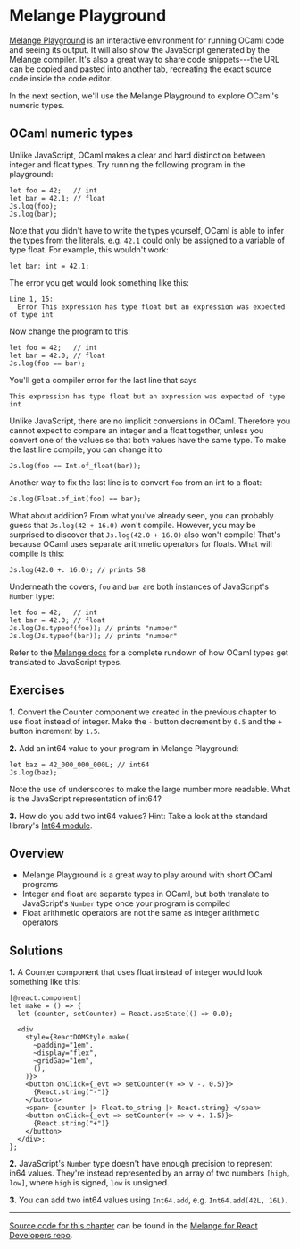 # Melange Playground

[Melange Playground](https://melange.re/v2.0.0/playground/) is an interactive
environment for running OCaml code and seeing its output. It will also show the
JavaScript generated by the Melange compiler. It's also a great way to share
code snippets---the URL can be copied and pasted into another tab, recreating
the exact source code inside the code editor.

In the next section, we'll use the Melange Playground to explore OCaml's numeric
types.

## OCaml numeric types

Unlike JavaScript, OCaml makes a clear and hard distinction between integer and
float types. Try running the following program in the playground:

```reason
let foo = 42;   // int
let bar = 42.1; // float
Js.log(foo);
Js.log(bar);
```

Note that you didn't have to write the types yourself, OCaml is able to infer
the types from the literals, e.g. `42.1` could only be assigned to a variable of
type float. For example, this wouldn't work:

```reason
let bar: int = 42.1;
```

The error you get would look something like this:

```
Line 1, 15:
  Error This expression has type float but an expression was expected of type int
```

Now change the program to this:

```reason
let foo = 42;   // int
let bar = 42.0; // float
Js.log(foo == bar);
```

You'll get a compiler error for the last line that says

```
This expression has type float but an expression was expected of type int
```

Unlike JavaScript, there are no implicit conversions in OCaml. Therefore you
cannot expect to compare an integer and a float together, unless you convert one
of the values so that both values have the same type. To make the last line
compile, you can change it to

<!--#prelude#
let foo = 42;
let bar = 42.0;
-->
```reason
Js.log(foo == Int.of_float(bar));
```

Another way to fix the last line is to convert `foo` from an int to a float:

<!--#prelude#
let foo = 42;
let bar = 42.0;
-->
```reason
Js.log(Float.of_int(foo) == bar);
```

What about addition? From what you've already seen, you can probably guess that
`Js.log(42 + 16.0)` won't compile. However, you may be surprised to discover
that `Js.log(42.0 + 16.0)` also won't compile! That's because OCaml uses
separate arithmetic operators for floats. What will compile is this:

```reason
Js.log(42.0 +. 16.0); // prints 58
```

Underneath the covers, `foo` and `bar` are both instances of JavaScript's
`Number` type:

```reason
let foo = 42;   // int
let bar = 42.0; // float
Js.log(Js.typeof(foo)); // prints "number"
Js.log(Js.typeof(bar)); // prints "number"
```

Refer to the [Melange docs](../communicate-with-javascript.md#data-types-and-runtime-representation)
for a complete rundown of how OCaml types get translated to JavaScript types.

## Exercises

<b>1.</b> Convert the Counter component we created in the previous chapter to
use float instead of integer. Make the `-` button decrement by `0.5` and the `+`
button increment by `1.5`.

<b>2.</b> Add an int64 value to your program in Melange Playground:

```reason
let baz = 42_000_000_000L; // int64
Js.log(baz);
```

Note the use of underscores to make the large number more readable. What is the
JavaScript representation of int64?

<b>3.</b> How do you add two int64 values? Hint: Take a look at the standard
library's
[Int64 module](https://melange.re/v2.0.0/api/re/melange/Stdlib/Int64/index.html).

## Overview

- Melange Playground is a great way to play around with short OCaml programs
- Integer and float are separate types in OCaml, but both translate to
  JavaScript's `Number` type once your program is compiled
- Float arithmetic operators are not the same as integer arithmetic operators

## Solutions

<b>1.</b> A Counter component that uses float instead of integer would look
something like this:

```reason
[@react.component]
let make = () => {
  let (counter, setCounter) = React.useState(() => 0.0);

  <div
    style={ReactDOMStyle.make(
      ~padding="1em",
      ~display="flex",
      ~gridGap="1em",
      (),
    )}>
    <button onClick={_evt => setCounter(v => v -. 0.5)}>
      {React.string("-")}
    </button>
    <span> {counter |> Float.to_string |> React.string} </span>
    <button onClick={_evt => setCounter(v => v +. 1.5)}>
      {React.string("+")}
    </button>
  </div>;
};
```

<b>2.</b> JavaScript's `Number` type doesn't have enough precision to represent
in64 values. They're instead represented by an array of two numbers `[high,
low]`, where `high` is signed, `low` is unsigned.

<b>3.</b> You can add two int64 values using `Int64.add`, e.g. `Int64.add(42L, 16L)`.

-----

[Source code for this
chapter](https://github.com/melange-re/melange-for-react-devs/blob/develop/src/counter/)
can be found in the [Melange for React Developers
repo](https://github.com/melange-re/melange-for-react-devs).
